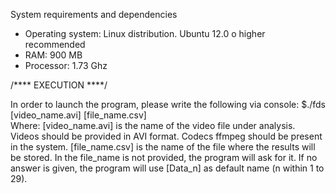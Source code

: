 
System requirements and dependencies

* Operating system: Linux distribution. Ubuntu 12.0 o higher recommended 
* RAM: 900 MB
* Processor: 1.73 Ghz

/****  EXECUTION ****/
		
In order to launch the program, please write the following via console: 
	$./fds [video_name.avi] [file_name.csv]  
	Where:
	[video_name.avi] is the name of the video file under analysis. Videos should be provided in AVI format. 
	Codecs  ffmpeg  should be present in the system.
	[file_name.csv] is the name of the file where the results will be stored.
	In the file_name is not provided, the program will ask for it. If no answer is given, the program will use
	[Data_n] as default name (n within 1 to 29). 
